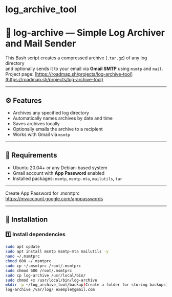 # log_archive_tool

# 🧾 log-archive — Simple Log Archiver and Mail Sender

This Bash script creates a compressed archive (`.tar.gz`) of any log directory  
and optionally sends it to your email via **Gmail SMTP** using `msmtp` and `mail`.  
Project page: [https://roadmap.sh/projects/log-archive-tool](https://roadmap.sh/projects/log-archive-tool)


---

## ⚙️ Features
- Archives any specified log directory  
- Automatically names archives by date and time  
- Saves archives locally  
- Optionally emails the archive to a recipient  
- Works with Gmail via `msmtp`

---

## 🧩 Requirements

- Ubuntu 20.04+ or any Debian-based system  
- Gmail account with **App Password** enabled  
- Installed packages: `msmtp`, `msmtp-mta`, `mailutils`, `tar`

---

Create App Password for .msmtprc
https://myaccount.google.com/apppasswords

---

## 🚀 Installation

### 1️⃣ Install dependencies
```bash
sudo apt update
sudo apt install msmtp msmtp-mta mailutils -y
nano ~/.msmtprc
chmod 600 ~/.msmtprc
sudo cp ~/.msmtprc /root/.msmtprc
sudo chmod 600 /root/.msmtprc
sudo cp log-archive /usr/local/bin/
sudo chmod +x /usr/local/bin/log-archive
mkdir -p ~/log_archive_tool/backup(Create a folder for storing backups)
log-archive /var/log/ exemple@gmail.com



